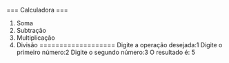 === Calculadora ===
1. Soma
2. Subtração
3. Multiplicação
4. Divisão
===================
Digite a operação desejada:1
Digite o primeiro número:2
Digite o segundo número:3
O resultado é: 5
